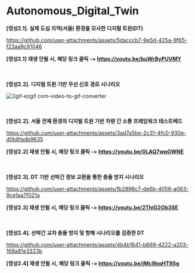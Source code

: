 # Autonomous_Digital_Twin

**[영상2.1]. 실제 도심 지역(서울) 환경을 모사한 디지털 트윈(DT)** 


https://github.com/user-attachments/assets/5dacccb7-9e5d-425a-9f65-f23aa9c91046

**[영상2.1] 재생 안될 시, 해당 링크 클릭 -> https://youtu.be/buWrByPUVMY**
<br>
<br>
<br>

**[영상2.2]. 디지털 트윈 기반 무선 신호 경로 시나리오**


![2gif-ezgif com-video-to-gif-converter](https://github.com/user-attachments/assets/16ff7abe-123a-45ce-b552-e02e90af8482)
<br>
<br>
<br>

**[영상2.2]. 서울 전체 환경의 디지털 트윈 기반 차량 간 소통 프레임워크 테스트베드**


https://github.com/user-attachments/assets/3ad7a5be-2c31-4fc0-930e-d0b8fadb9635


**[영상2.2] 재생 안될 시, 해당 링크 클릭 -> https://youtu.be/0LAQ7wpGWNE**
<br>
<br>
<br>

**[영상2.3]. DT 기반 선박간 정보 교환을 통한 충돌 방지 시나리오**


https://github.com/user-attachments/assets/fb2898c7-de6b-4056-a063-9ce1aa7f021a

**[영상2.3] 재생 안될 시, 해당 링크 클릭 -> https://youtu.be/2ThiG2Ob3SE**
<br>
<br>
<br>

**[영상2.4]. 선박간 교차 충돌 방지 및 항해 시나리오를 검증한 DT**


https://github.com/user-attachments/assets/4b4b1641-b669-4222-a203-168a81e3323b

**[영상2.4] 재생 안될 시, 해당 링크 클릭 -> https://youtu.be/jMc9bqHT9Sg**
